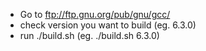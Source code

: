 * Go to ftp://ftp.gnu.org/pub/gnu/gcc/
* check version you want to build (eg. 6.3.0) 
* run ./build.sh <version> (eg. ./build.sh 6.3.0)


